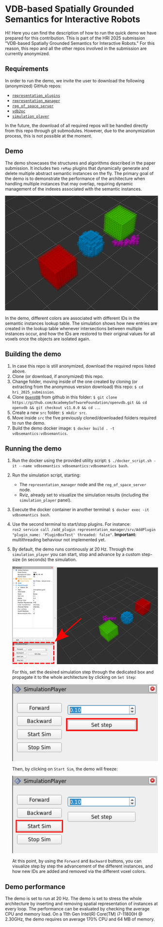 VDB-based Spatially Grounded Semantics for Interactive Robots
=============================================================

Hi! Here you can find the description of how to run the quick
demo we have prepared for this contribution. This is part of
the HRI 2025 submission "VDB-based Spatially Grounded Semantics for Interactive Robots."
For this reason, this repo and all the other repos involved
in the submission are currently anonymized.

Requirements
------------

In order to run the demo, we invite the user to download the
following (anonymized) GitHub repos:

- [`representation_plugins`](https://anonymous.4open.science/r/representation_plugins/README.md)
- [`representation_manager`](https://anonymous.4open.science/r/representation_manager/README.md)
- [`reg_of_space_server`](https://anonymous.4open.science/r/reg_of_space_server/README.md)
- [`vdb2pc`](https://anonymous.4open.science/r/vdb2pc/README.md)
- [`simulation_player`](https://anonymous.4open.science/r/simulation_player/README.md)

In the future, the download of all required repos will be handled
directly from this repo through git submodules.
However, due to the anonymization process, this is not possible at the moment.

Demo
----

The demo showcases the structures and algorithms described in the paper submission.
It includes two `reMap` plugins that dynamically generate and delete multiple abstract
semantic instances on the fly. The primary goal of the demo is to demonstrate
the performance of the architecture when handling multiple instances that may overlap,
requiring dynamic management of the indexes associated with the semantic instances.

![demo](./res/hri_2025_demo.gif)

In the demo, different colors are associated with different IDs in the semantic instances lookup table.
The simulation shows how new entries are created in the lookup table whenever
intersections between multiple instances occur,
and how the IDs are restored to their original values for all voxels
once the objects are isolated again.


Building the demo
-----------------

1. In case this repo is still anonymized, download the required repos listed above.
2. Clone (or download, if anonymized) this repo.
3. Change folder, moving inside of the one created by cloning (or extracting from 
	the anonymous version download) this repo: `$ cd hri_2025_submission`.
4. Clone [`OpenVDB`](https://github.com/AcademySoftwareFoundation/openvdb)
	from github in this folder: `$ git clone https://github.com/AcademySoftwareFoundation/openvdb.git && cd openvdb && git checkout v11.0.0 && cd ..`.
5. Create a new `src` folder: `$ mkdir src`.
6. Move inside `src` the five previously cloned/downloaded folders required to run the demo.
7. Build the demo docker image: `$ docker build . -t vdbsemantics:vdbsemantics`.

Running the demo
----------------

1. Run the docker using the provided utility script: `$ ./docker_script.sh -it --name vdbsemantics vdbsemantics:vdbsemantics bash`.
2. Run the simulation script, starting:
	- The `representation_manager` node and the `reg_of_space_server` node.
	- Rviz, already set to visualize the simulation results (including the `simulation_player` panel).
3. Execute the docker container in another terminal: `$ docker exec -it vdbsemantics bash`.
4. Use the second terminal to start/stop plugins. For instance:  
	`ros2 service call /add_plugin representation_manager/srv/AddPlugin "plugin_name: 'PluginBoxTest' threaded: false"`.
	**Important:** multithreading behaviour not implemented yet.
5. By default, the demo runs continously at 20 Hz. Through the `simulation_player` you can start, stop and advance
	by a custom step-size (in seconds) the simulation. 

	![simulation_step](./res/rviz_simulation_simulation_player.png)

	For this, set the desired simulation step through the dedicated
	box and propagate it to the whole architecture by clicking on `Set Step`:

	![simulation_step](./res/simulation_player_step.png)

	Then, by clicking on `Start Sim`, the demo will freeze:

	![start_simulation](./res/simulation_player_start_sim.png)

	At this point, by using the `Forward` and `Backward` buttons, you can visualize step by step the
	advancement of the different instances, and how new IDs are added and removed via the 
	different voxel colors. 


Demo performance
----------------

The demo is set to run at 20 Hz. The demo is set to stress the whole architecture by inserting and removing
spatial representation of instances at every loop. The performance can be evaluated by checking the average
CPU and memory load. On a 11th Gen Intel(R) Core(TM) i7-11800H @ 2.30GHz, the demo requires on average
170% CPU and 64 MB of memory.



